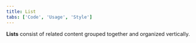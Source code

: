 ```yaml
---
title: List
tabs: ['Code', 'Usage', 'Style']
---
```


**Lists** consist of related content grouped together and organized vertically.

<component 
    name="Ordered List"
    component="list" 
    variation="list--ordered"
    experimental="true"
    >
</component>

<component 
    name="Unordered List"
    component="list" 
    variation="list"
    experimental="true"
    >
</component>
<component-docs component="list" experimental="true"></component-docs>
